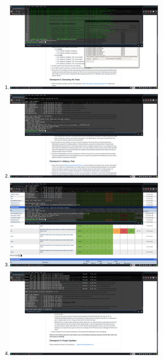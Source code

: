 1. ![Checkpoint 1 picture](images/lab8_1.png)

2. ![Checkpoint 2 picture](images/lab8_2.png)

3. ![Checkpoint 2 picture](images/lab8_3.png)

4. ![Checkpoint 3 picture](images/lab8_4.png)
